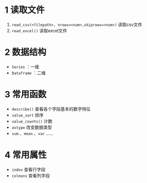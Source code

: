 # 1 读取文件
1. `read_csv(<filepath>, nrows=<num>,skiprows=<num>)` 读取csv文件
2. `read_excel()` 读取excel文件

# 2 数据结构
- `Series` ：一维
- `Dataframe` ：二维

# 3 常用函数
- `describe()` 查看各个字段基本的数字特征
- `value_sort` 排序
- `value_counts()` 计数
- `astype` 改变数据类型
- `sum` 、`mean` 、`var` ……


# 4 常用属性
- `index` 查看行字段
- `colmuns` 查看列字段